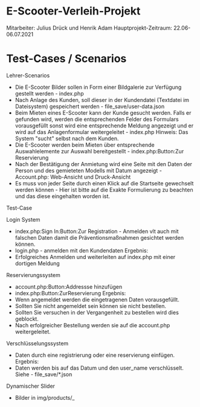 # E-Scooter-Verleih-Projekt

Mitarbeiter: Julius Drück und Henrik Adam
Hauptprojekt-Zeitraum: 22.06-06.07.2021

# Test-Cases / Scenarios

Lehrer-Scenarios

- Die E-Scooter Bilder sollen in Form einer Bildgalerie zur Verfügung gestellt werden - index.php
- Nach Anlage des Kunden, soll dieser in der Kundendatei (Textdatei im Dateisystem) gespeichert werden  - file_save/user-data.json
- Beim Mieten eines E-Scooter kann der Kunde gesucht werden. Falls er gefunden wird, werden die entsprechenden Felder des Formulars vorausgefüllt sonst wird eine entsprechende Meldung angezeigt und er wird auf das Anlagenformular weitergeleitet - index.php Hinweis: Das System "sucht" selbst nach dem Kunden. 
- Die E-Scooter werden beim Mieten über entsprechende Auswahlelemente zur Auswahl bereitgestellt - index.php:Button:Zur Reservierung
- Nach der Bestätigung der Anmietung wird eine Seite mit den Daten der Person und des gemieteten Modells mit Datum angezeigt - Account.php: Web-Ansicht und Druck-Ansicht
- Es muss von jeder Seite durch einen Klick auf die Startseite gewechselt werden können - Hier ist bitte auf die Exakte Formulierung zu beachten und das diese eingehalten worden ist.

Test-Case

Login System
- index.php:Sign In:Button:Zur Registration - Anmelden vlt auch mit falschen Daten damit die Präventionsmaßnahmen gesichtet werden können. 
- login.php - anmelden mit den Kundendaten
Ergebnis:
- Erfolgreiches Anmelden und weiterleiten auf index.php mit einer dortigen Meldung

Reservierungssystem
- account.php:Button:Addressse hinzufügen
- index.php:Button:ZurReservierung
Ergebnis:
- Wenn angemeldet werden die eingetragenen Daten vorausgefüllt. 
- Sollten Sie nicht angemeldet sein können sie nicht bestellen.
- Sollten Sie versuchen in der Vergangenheit zu bestellen wird dies geblockt. 
- Nach erfolgreicher Bestellung werden sie auf die account.php weitergeleitet. 

Verschlüsselungssystem
- Daten durch eine registrierung oder eine reservierung einfügen.
Ergebnis:
- Daten werden bis auf das Datum und den user_name verschlüsselt. Siehe - file_save/*.json

Dynamischer Slider
- Bilder in img/products/<nr>_<title>.jpg speichern.
Ergebnis:
- Der Slider passt sich automatisch der anzahl der Bilder an. 

Logout
- In Index.php im Footer befindet sich ein logout.php
Ergebnis:
- Wenn der Knopf betätigt wurde bekommen Sie eine Meldung darüber und sind ausgeloggt. 

# Featurelist

- Login System
- Resveriungssystem
- Verschlüsselung der daten
- Dynamischer Slider
- Vorausgefülltes Reservierungsformular
- Logout
- Dynamisches Nav
- Angepasste Druck Ansicht auf der Account Seite
- 90% Responsive

# Fehlerbehebung
- Daten werden nicht gefunden -> Überprüfen sie die positionen der *.json Datein oder löschen sie die Daten aus diesen Datein. 
- Datum Fehlerhaft -> Überprüfen sie ihre Systemuhr und ob Xampp die Berechtigung dafür hat. 
- Tables oder andere CSS Styles werden nicht korrekt angezeigt. -> Wechseln sie den Browser oder clearen sie den Cache.

# Disclaimer
- Es ist mir bewusst das die Verschlüsselung nicht perfekt ist und das man Keys nicht so verwenden sollte. 